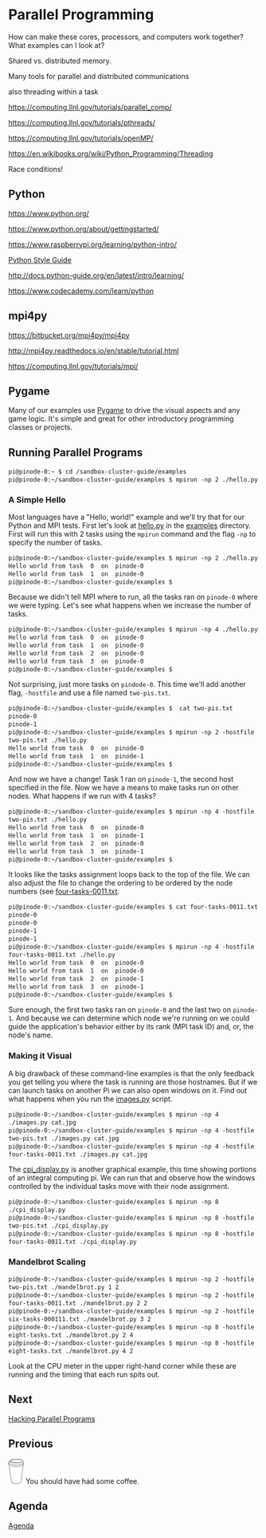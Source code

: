 # Parallel Programming

How can make these cores, processors, and computers work together? What examples can I look at?

Shared vs. distributed memory.

Many tools for parallel and distributed communications

also threading within a task

https://computing.llnl.gov/tutorials/parallel_comp/


https://computing.llnl.gov/tutorials/pthreads/

https://computing.llnl.gov/tutorials/openMP/

https://en.wikibooks.org/wiki/Python_Programming/Threading

Race conditions!

## Python

https://www.python.org/

https://www.python.org/about/gettingstarted/

https://www.raspberrypi.org/learning/python-intro/

[Python Style Guide](https://github.com/raspberrypilearning/python-style-guide)

http://docs.python-guide.org/en/latest/intro/learning/

https://www.codecademy.com/learn/python

## mpi4py



https://bitbucket.org/mpi4py/mpi4py

http://mpi4py.readthedocs.io/en/stable/tutorial.html

https://computing.llnl.gov/tutorials/mpi/


## Pygame 

Many of our examples use [Pygame](http://pygame.org/hifi.html) to
drive the visual aspects and any game logic. It's simple and great for
other introductory programming classes or projects.

## Running Parallel Programs

```
pi@pinode-0:~ $ cd /sandbox-cluster-guide/examples
pi@pinode-0:~/sandbox-cluster-guide/examples $ mpirun -np 2 ./hello.py
```

### A Simple Hello

Most languages have a "Hello, world!" example and we'll try that for our Python and MPI tests. First let's look at [hello.py](../examples/hello.py) in the [examples](../examples/) directory. First will run this with 2 tasks using the `mpirun` command and the flag `-np` to specify the number of tasks.

```
pi@pinode-0:~/sandbox-cluster-guide/examples $ mpirun -np 2 ./hello.py
Hello world from task  0  on  pinode-0
Hello world from task  1  on  pinode-0
pi@pinode-0:~/sandbox-cluster-guide/examples $
```

Because we didn't tell MPI where to run, all the tasks ran on `pinode-0` where we were typing. Let's see what happens when we increase the number of tasks.

```
pi@pinode-0:~/sandbox-cluster-guide/examples $ mpirun -np 4 ./hello.py
Hello world from task  0  on  pinode-0
Hello world from task  1  on  pinode-0
Hello world from task  2  on  pinode-0
Hello world from task  3  on  pinode-0
pi@pinode-0:~/sandbox-cluster-guide/examples $
```

Not surprising, just more tasks on `pindode-0`. This time we'll add another flag, `-hostfile` and use a file named `two-pis.txt`.

```
pi@pinode-0:~/sandbox-cluster-guide/examples $  cat two-pis.txt 
pinode-0
pinode-1
pi@pinode-0:~/sandbox-cluster-guide/examples $ mpirun -np 2 -hostfile two-pis.txt ./hello.py
Hello world from task  0  on  pinode-0
Hello world from task  1  on  pinode-1
pi@pinode-0:~/sandbox-cluster-guide/examples $
```

And now we have a change! Task 1 ran on `pinode-1`, the second host specified in the file. Now we have a means to make tasks run on other nodes. What happens if we run with 4 tasks?

```
pi@pinode-0:~/sandbox-cluster-guide/examples $ mpirun -np 4 -hostfile two-pis.txt ./hello.py
Hello world from task  0  on  pinode-0
Hello world from task  1  on  pinode-1
Hello world from task  2  on  pinode-0
Hello world from task  3  on  pinode-1
pi@pinode-0:~/sandbox-cluster-guide/examples $
```

It looks like the tasks assignment loops back to the top of the file. We can also adjust the file to change the ordering to be ordered by the node numbers (see [four-tasks-0011.txt](../examples/four-tasks-0011.txt).

```
pi@pinode-0:~/sandbox-cluster-guide/examples $ cat four-tasks-0011.txt
pinode-0
pinode-0
pinode-1
pinode-1
pi@pinode-0:~/sandbox-cluster-guide/examples $ mpirun -np 4 -hostfile four-tasks-0011.txt ./hello.py
Hello world from task  0  on  pinode-0
Hello world from task  1  on  pinode-0
Hello world from task  2  on  pinode-1
Hello world from task  3  on  pinode-1
pi@pinode-0:~/sandbox-cluster-guide/examples $
```

Sure enough, the first two tasks ran on `pinode-0` and the last two on `pinode-1`. And because we can determine which node we're running on we could guide the application's behavior either by its rank (MPI task ID) and, or, the node's name.

### Making it Visual

A big drawback of these command-line examples is that the only feedback you get telling you where the task is running are those hostnames. But if we can launch tasks on another Pi we can also open windows on it. Find out what happens when you run the [images.py](../examples/images.py) script.

```
pi@pinode-0:~/sandbox-cluster-guide/examples $ mpirun -np 4 ./images.py cat.jpg
pi@pinode-0:~/sandbox-cluster-guide/examples $ mpirun -np 4 -hostfile two-pis.txt ./images.py cat.jpg
pi@pinode-0:~/sandbox-cluster-guide/examples $ mpirun -np 4 -hostfile four-tasks-0011.txt ./images.py cat.jpg
```

The [cpi_display.py](../examples/cpi_display.py) is another graphical example, this time showing portions of an integral computing pi. We can run that and observe how the windows controlled by the individual tasks move with their node assignment.

```
pi@pinode-0:~/sandbox-cluster-guide/examples $ mpirun -np 8  ./cpi_display.py
pi@pinode-0:~/sandbox-cluster-guide/examples $ mpirun -np 8 -hostfile two-pis.txt ./cpi_display.py
pi@pinode-0:~/sandbox-cluster-guide/examples $ mpirun -np 8 -hostfile four-tasks-0011.txt ./cpi_display.py
```

### Mandelbrot Scaling

```
pi@pinode-0:~/sandbox-cluster-guide/examples $ mpirun -np 2 -hostfile two-pis.txt ./mandelbrot.py 1 2
pi@pinode-0:~/sandbox-cluster-guide/examples $ mpirun -np 2 -hostfile four-tasks-0011.txt ./mandelbrot.py 2 2
pi@pinode-0:~/sandbox-cluster-guide/examples $ mpirun -np 2 -hostfile six-tasks-000111.txt ./mandelbrot.py 3 2
pi@pinode-0:~/sandbox-cluster-guide/examples $ mpirun -np 8 -hostfile eight-tasks.txt ./mandelbrot.py 2 4
pi@pinode-0:~/sandbox-cluster-guide/examples $ mpirun -np 8 -hostfile eight-tasks.txt ./mandelbrot.py 4 2
```

Look at the CPU meter in the upper right-hand corner while these are
running and the timing that each run spits out.

## Next

[Hacking Parallel Programs](hacking.md)

## Previous

![](coffee.png) You should have had some coffee.

## Agenda

[Agenda](agenda.md)
